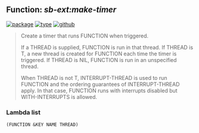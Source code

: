 ## Function: ***sb-ext:make-timer***
[![package](https://img.shields.io/badge/Package-SB--EXT-5f9ea0.svg?style=social&colorA=999999)](../) [![type](https://img.shields.io/badge/Type-Function-5f9ea0.svg?style=social&colorA=999999)](../#function) [![github](https://img.shields.io/badge/GitHub-View_the_source-5f9ea0.svg?style=social&colorA=999999&logo=github)](https://github.com/sbcl/sbcl/blob/master/src/code/timer.lisp/) 

> Create a timer that runs FUNCTION when triggered.
> 
> If a THREAD is supplied, FUNCTION is run in that thread. If THREAD is
> T, a new thread is created for FUNCTION each time the timer is
> triggered. If THREAD is NIL, FUNCTION is run in an unspecified thread.
> 
> When THREAD is not T, INTERRUPT-THREAD is used to run FUNCTION and the
> ordering guarantees of INTERRUPT-THREAD apply. In that case, FUNCTION
> runs with interrupts disabled but WITH-INTERRUPTS is allowed.

### Lambda list
```
(FUNCTION &KEY NAME THREAD)
```
